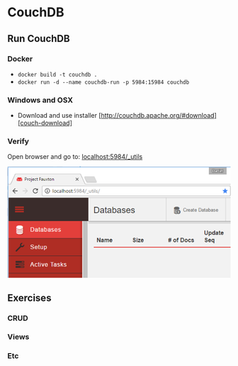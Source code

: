 # CouchDB

## Run CouchDB

### Docker

- `docker build -t couchdb .`
- `docker run -d --name couchdb-run -p 5984:15984 couchdb`

### Windows and OSX

 - Download and use installer [http://couchdb.apache.org/#download][couch-download]
 
### Verify
Open browser and go to: [localhost:5984/_utils][fauxton]
 
![alt text][fauxton-first-page]

## Exercises
### CRUD
### Views
### Etc


[fauxton-first-page]: https://github.com/cygni/cygni-competence-7-databases/blob/screenshots/couchdb/fuxton-first-page.PNG?raw=true "Fuxton First Page"
[couch-download]: http://couchdb.apache.org/#download 
[fauxton]: http://localhost:5984/_utils/